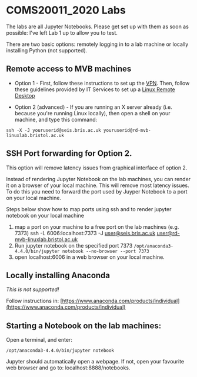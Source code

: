 # COMS20011_2020 Labs

The labs are all Jupyter Notebooks.  Please get set up with them as soon as possible: I've left Lab 1 up to allow you to test.

There are two basic options: remotely logging in to a lab machine or locally installing Python (not supported).

## Remote access to MVB machines

* Option 1 - First, follow these instructions to set up the [VPN](https://uob.sharepoint.com/sites/itservices/SitePages/vpn-connect.aspx). Then, follow these guidelines provided by IT Services to set up a [Linux Remote Desktop](https://uob.sharepoint.com/sites/itservices/SitePages/fits-engineering-linux-x2go.aspx)

* Option 2 (advanced) - If you are running an X server already (i.e. because you're running Linux locally), then open a shell on your machine, and type this command: 
```
ssh -X -J youruserid@seis.bris.ac.uk youruserid@rd-mvb-linuxlab.bristol.ac.uk
```
## SSH Port forwarding for Option 2.
This option will remove latency issues from graphical interface of option 2.

Instead of rendering Jupyter Notebook on the lab machines, you can render it on a browser of your local machine. This will remove most latency issues. To do this you need to forward the port used by Juyper Notebook to a port on your local machine.

Steps below show how to map ports using ssh and to render jupyter notebook on your local machine

1. map a port on your machine to a free port on the lab machines (e.g. 7373)
       ssh -L 6006:localhost:7373 -J user@seis.bris.ac.uk user@rd-mvb-linuxlab.bristol.ac.uk
2. Run jupyter notebook on the specified port 7373
      ```/opt/anaconda3-4.4.0/bin/jupyter notebook --no-browser --port 7373```
3. open localhost:6006 in a web browser on your local machine.

## Locally installing Anaconda

*This is not supported!*

Follow instructions in:
[https://www.anaconda.com/products/individual](https://www.anaconda.com/products/individual)

## Starting a Notebook on the lab machines:
Open a terminal, and enter:
```
/opt/anaconda3-4.4.0/bin/jupyter notebook
```
Jupyter should automatically open a webpage. If not, open your favourite web browser and go to: localhost:8888/notebooks.

